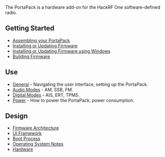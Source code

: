 The PortaPack is a hardware add-on for the HackRF One software-defined radio.

## Getting Started

* [Assembling your PortaPack](Assembly)
* [Installing or Updating Firmware](Updating%20Firmware)
* [Installing or Updating Firmware using Windows](Updating%20Firmware%20Windows)
* [Building Firmware](Building%20Firmware)

## Use

* [General](General%20Use) - Navigating the user interface, setting up the PortaPack.
* [Audio Modes](Audio%20Modes) - AM, SSB, FM.
* [Digital Modes](Digital%20Modes) - AIS, ERT, TPMS.
* [Power](Power) - How to power the PortaPack, power consumption.

## Design

* [Firmware Architecture](Firmware%20Architecture)
* [UI Framework](UI%20Framework)
* [Boot Process](Boot%20Process)
* [Operating System Notes](Operating%20System%20Notes)
* [Hardware](Hardware)